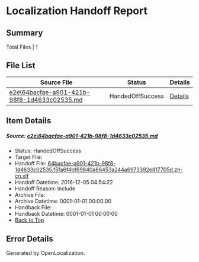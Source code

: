 # <a name='report-top'></a> Localization Handoff Report

## Summary
 Total Files | 1

## File List
 Source File | Status | Details 
 ----------- | ------ | ------- 
 [e2e\64bacfae-a901-421b-98f8-1d4633c02535.md](https://github.com/OpenLocalizationTestOrg/ol-test0/blob/2c32b5536a7868cf46b87cf1bfb0bea1548096c8/e2e/64bacfae-a901-421b-98f8-1d4633c02535.md) | HandedOffSuccess | [Details](#45c0689ff6defba4d4c3a1a33965cee1af35ac9d3)

## Item Details
##### <a name='45c0689ff6defba4d4c3a1a33965cee1af35ac9d3'></a> Source: [e2e\64bacfae-a901-421b-98f8-1d4633c02535.md](https://github.com/OpenLocalizationTestOrg/ol-test0/blob/2c32b5536a7868cf46b87cf1bfb0bea1548096c8/e2e/64bacfae-a901-421b-98f8-1d4633c02535.md)
* Status: HandedOffSuccess
* Target File: 
* Handoff File: [64bacfae-a901-421b-98f8-1d4633c02535.f5fa6f4bf69840a66453a244a6973392e817705d.zh-cn.xlf](https://github.com/OpenLocalizationTestOrg/ol-test0-handoff/blob/3a1f189009543311fce055420c802b41516d07b3/ol-handoff/OpenLocalizationTestOrg/ol-test0-zhcn/shujia/ht/64bacfae-a901-421b-98f8-1d4633c02535.f5fa6f4bf69840a66453a244a6973392e817705d.zh-cn.xlf)
* Handoff Datetime: 2016-12-05 04:54:22
* Handoff Reason: Include
* Archive File: 
* Archive Datetime: 0001-01-01 00:00:00
* Handback File: 
* Handback Datetime: 0001-01-01 00:00:00
* [Back to Top](#report-top)


## Error Details

Generated by OpenLocalization.
